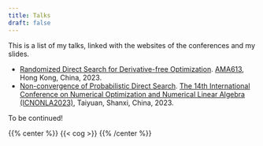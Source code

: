 ```yaml
---
title: Talks
draft: false
---
```


This is a list of my talks, linked with the websites of the conferences and my slides.

- [Randomized Direct Search for Derivative-free Optimization](/en/documents/ama613_pre-1.pdf). [AMA613](https://www.polyu.edu.hk/ama/information/mphil_phd/AMA613.pdf), Hong Kong, China, 2023.
- [Non-convergence of Probabilistic Direct Search](/en/documents/ICNONLA_2023_Taiyuan.pdf). [The 14th International Conference on Numerical Optimization and Numerical Linear Algebra (ICNONLA2023)](http://lsec.cc.ac.cn/~icnonla23/), Taiyuan, Shanxi, China, 2023.

To be continued!

{{% center %}}
{{< cog >}}
{{% /center %}}